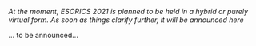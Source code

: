 
*At the moment, ESORICS 2021 is planned to be held in a hybrid or purely virtual form. As soon as things clarify further, it will be announced here*

... to be announced...
